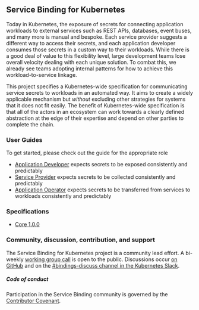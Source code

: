 ## Service Binding for Kubernetes

Today in Kubernetes, the exposure of secrets for connecting application workloads to external services such as REST APIs, databases, event buses, and many more is manual and bespoke.  Each service provider suggests a different way to access their secrets, and each application developer consumes those secrets in a custom way to their workloads.  While there is a good deal of value to this flexibility level, large development teams lose overall velocity dealing with each unique solution.  To combat this, we already see teams adopting internal patterns for how to achieve this workload-to-service linkage.

This project specifies a Kubernetes-wide specification for communicating service secrets to workloads in an automated way.  It aims to create a widely applicable mechanism but _without_ excluding other strategies for systems that it does not fit easily.  The benefit of Kubernetes-wide specification is that all of the actors in an ecosystem can work towards a clearly defined abstraction at the edge of their expertise and depend on other parties to complete the chain.

### User Guides
To get started, please check out the guide for the appropriate role

* [Application Developer][application-developer]
  expects secrets to be exposed consistently and predictably
* [Service Provider][service-provider]
  expects secrets to be collected consistently and predictably
* [Application Operator][application-operator]
  expects secrets to be transferred from services to workloads consistently and predictably

### Specifications

* [Core 1.0.0][spec-1.0.0]

### Community, discussion, contribution, and support

The Service Binding for Kubernetes project is a community lead effort.
A bi-weekly [working group call][working-group] is open to the public.
Discussions occur [on GitHub][github] and on the [#bindings-discuss channel in the Kubernetes Slack][slack].

##### Code of conduct

Participation in the Service Binding community is governed by the [Contributor Covenant][code-of-conduct].

[application-developer]: https://servicebinding.io/application-developer/
[service-provider]: https://servicebinding.io/service-provider/
[application-operator]: https://servicebinding.io/application-operator/
[spec-1.0.0]: https://servicebinding.io/spec/core/1.0.0/
[working-group]: https://docs.google.com/document/d/1rR0qLpsjU38nRXxeich7F5QUy73RHJ90hnZiFIQ-JJ8/edit#heading=h.ar8ibc31ux6f
[slack]: https://kubernetes.slack.com/archives/C012F2GPMTQ
[github]: https://github.com/servicebinding
[code-of-conduct]: https://servicebinding.io/code-of-conduct/

